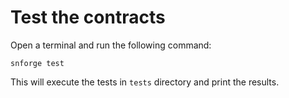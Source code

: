 # Test the contracts

Open a terminal and run the following command:

```shell
snforge test
```

This will execute the tests in `tests` directory and print the results.
